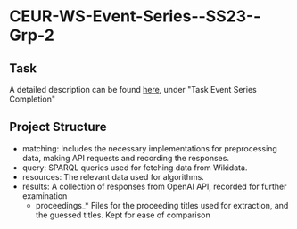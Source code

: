 # CEUR-WS-Event-Series--SS23--Grp-2

## Task

A detailed description can be found [here](https://github.com/tholzheim/kgl-exercises/wiki), under "Task Event Series Completion"

## Project Structure

- matching:
    Includes the necessary implementations for preprocessing data, making API requests and recording the responses.
- query:
    SPARQL queries used for fetching data from Wikidata.
- resources:
    The relevant data used for algorithms.
- results:
    A collection of responses from OpenAI API, recorded for further examination
  - proceedings_*
        Files for the proceeding titles used for extraction, and the guessed titles. Kept for ease of comparison
